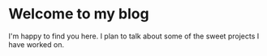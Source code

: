 # Welcome to my blog

I'm happy to find you here. I plan to talk about some of the sweet projects I have worked on. 
